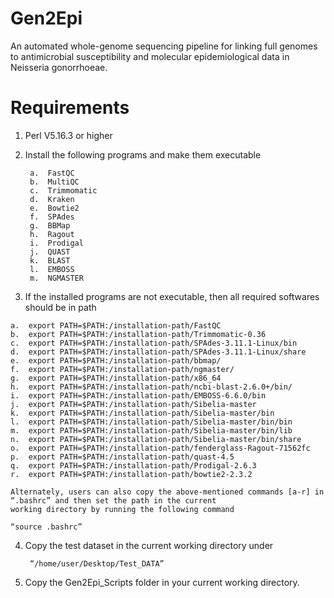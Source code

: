 # Gen2Epi
An automated whole-genome sequencing pipeline for linking full genomes to antimicrobial susceptibility and molecular epidemiological data in Neisseria gonorrhoeae.

# Requirements

1. Perl V5.16.3 or higher
2. Install the following programs and make them executable

        a.	FastQC 
        b.	MultiQC
        c.	Trimmomatic
        d.	Kraken
        e.	Bowtie2
        f.	SPAdes
        g.	BBMap
        h.	Ragout
        i.	Prodigal
        j.	QUAST
        k.	BLAST
        l.	EMBOSS
        m.	NGMASTER
  
  3. If the installed programs are not executable, then all required softwares should be in path
  
    a.	export PATH=$PATH:/installation-path/FastQC
    b.	export PATH=$PATH:/installation-path/Trimmomatic-0.36
    c.	export PATH=$PATH:/installation-path/SPAdes-3.11.1-Linux/bin
    d.	export PATH=$PATH:/installation-path/SPAdes-3.11.1-Linux/share
    e.	export PATH=$PATH:/installation-path/bbmap/
    f.	export PATH=$PATH:/installation-path/ngmaster/
    g.	export PATH=$PATH:/installation-path/x86_64
    h.	export PATH=$PATH:/installation-path/ncbi-blast-2.6.0+/bin/
    i.	export PATH=$PATH:/installation-path/EMBOSS-6.6.0/bin
    j.	export PATH=$PATH:/installation-path/Sibelia-master
    k.	export PATH=$PATH:/installation-path/Sibelia-master/bin
    l.	export PATH=$PATH:/installation-path/Sibelia-master/bin/bin
    m.	export PATH=$PATH:/installation-path/Sibelia-master/bin/lib
    n.	export PATH=$PATH:/installation-path/Sibelia-master/bin/share
    o.	export PATH=$PATH:/installation-path/fenderglass-Ragout-71562fc
    p.	export PATH=$PATH:/installation-path/quast-4.5
    q.	export PATH=$PATH:/installation-path/Prodigal-2.6.3
    r.	export PATH=$PATH:/installation-path/bowtie2-2.3.2
    
    Alternately, users can also copy the above-mentioned commands [a-r] in “.bashrc” and then set the path in the current 
    working directory by running the following command
  
  	“source .bashrc” 

4. Copy the test dataset in the current working directory under

        “/home/user/Desktop/Test_DATA”
        
5. Copy the Gen2Epi_Scripts folder in your current working directory.
